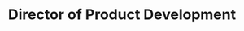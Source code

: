 ---
name: Michael Kopinsky
title: Director of Product Development
group: Leadership
twitter: mkopinsky
linkedin: mkopinsky
1bgpic: /images/bg/photo3.jpg
pic: /images/team/Kopinsky_1.jpg
text: >
  Michael Kopinsky leads the Way to Health engineering team. He is passionate about building high quality software and teams, and has been doing so here at Penn/Way to Health since 2014 when he moved to Philadelphia.<br><br>Prior to joining the team, Michael worked for the Department of Pathology at Montefiore Medical Center, building systems to better integrate the laboratory with the clinical setting. Michael received his bachelor's degree in bioengineering at the University of Pennsylvania, and a certificate in Clinical Informatics at Oregon Health and Science University.
---